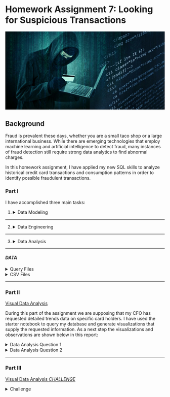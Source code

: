 # Homework Assignment 7: Looking for Suspicious Transactions

![Credit card fraudster](Images/credit_card_fraudster.jpg)

## Background

Fraud is prevalent these days, whether you are a small taco shop or a large international business. While there are emerging technologies that employ machine learning and artificial intelligence to detect fraud, many instances of fraud detection still require strong data analytics to find abnormal charges.

In this homework assignment, I have applied my new SQL skills to analyze historical credit card transactions and consumption patterns in order to identify possible fraudulent transactions.

### Part I

I have accomplished three main tasks:

1. 
    <details>
    <summary>Data Modeling</summary>

    I have created an entity relationship diagram (ERD) by inspecting the provided CSV files.

    ![EDR Diagram](Images/EDR_diagram.png)
    </details>

---
2. 
    <details>
    <summary> Data Engineering</summary>

    Part of the challenge here was to figure out how many tables I should create, as well as what kind of relationships I need to define among the tables. After creating a database schema on SQL and populated my database/tables from the CSV files provided, based on the ERD Diagram I have set up primary keys and foreign keys:
    * card_holder table has: PK card_holder_id.
    * credit_card table has: PK card_number and FK card_holder_id used as a reference to link with card_holder table.
    * transaction table has: PK transaction_id and 2-FK card_number used as a reference to link with credit_card table and merchant_id used as a reference to link with merchant table. NOTICE this is the only table that has many to many relationships, playing the role of a bridge to link data.
    * merchant table has: PK merchant_id and PF merchant_category_id used as a reference to link with merchant_category table.
    * merchant_category table has: PK merchant_category_id

    </details>
---
3. 
    <details>
    <summary> Data Analysis </summary>

    Analyzed data and identified possible fraudulent transactions, for more detailed information look under the Query Files below.
        
        Grouped/isolated the transactions of each cardholder, using the query below:

            SELECT full_name, COUNT(transaction_id) AS number_of_transaction_per_cardholder
	        FROM "transaction" t
            INNER JOIN credit_card c
	            ON c.card_number = t.card_number
            INNER JOIN card_holder h
	            ON h.card_holder_id = c.card_holder_id
            GROUP BY full_name
	        ORDER BY number_of_transaction_per_cardholder DESC;

        Counted the transactions that are less than $2.00 per cardholder, using the query below:

            SELECT h.full_name, COUNT(*) AS transactions_smaller_than_$2
	        FROM transaction t 
            INNER JOIN credit_card c
	            ON c.card_number = t.card_number
            INNER JOIN "card_holder" h 
	            ON c.card_holder_id = h.card_holder_id
            WHERE amount < 2
	        GROUP BY h.card_holder_id, h.full_name
	        ORDER BY transactions_smaller_than_$2 DESC;

    I think that the evidence that some credit cards have been hacked are the fact that one card holder has 26 transactions over the course of a year that are less than 2.00 USD. I believe that any card holder with more than fifteen less than 2$-transactions per year can be considered as a sign of their credit hard being hacked.

        Took my investigation a step further by considering the time period in which potentially fraudulent transactions are made.

            SELECT *	
            FROM transaction AS early_transactions
	        WHERE date_part('hour', transaction_date ) BETWEEN 7 AND 9
            ORDER BY amount DESC
            LIMIT 100;
        
        If there is a higher number of fraudulent transactions made during this time frame versus the rest of the day I used these queries:

            SELECT COUNT(*)	
            FROM transaction AS number_of_transactions_7to9
	        WHERE date_part('hour', transaction_date ) BETWEEN 7 AND 9;

        First result stated that were 419 transactions from 7 to 9 am

            SELECT COUNT(*)	
            FROM transaction AS number_of_transactions_after9
	        WHERE date_part('hour', transaction_date ) NOT BETWEEN 7 AND 9
            ;
        Second result stated that were 3081 transactions after 9 am

        Checking if the merchants also have been hacked by hackers with these small transactions, this query helped me figuring that out:

            SELECT merchant_name, COUNT(t.transaction_id) AS suspicious_trans
            FROM transaction t
            INNER JOIN merchant m
                ON t.merchant_id = m.merchant_id
            WHERE t.amount <2.00          
            GROUP BY merchant_name
            ORDER BY suspicious_trans DESC
            LIMIT 5;

        These results show that more than 10 different merchants have more than 5 transaction per year smaller than 2 USD.

        Top 5 Merchants prone to being hacked:
    ![RESULTS.csv](Images/top_5_merchants_prone_to_being_hacked.png)


    </details>
---
#### *DATA* 

<details>
<summary> Query Files </summary>

[Schema](Data/Schemas.sql)

[Queries](Data/Queries.sql)

[Seed](Data/all_tables_seed.sql)

</details>

<details>
<summary> CSV Files </summary>

[card_holder.csv](Data/card_holder.csv)

[credit_card.csv](Data/credit_card.csv)

[merchant.csv](Data/merchant.csv)

[merchant_category.csv](Data/merchant_category.csv)

[transaction.csv](Data/transaction.csv)

</details>

---
### Part II 

[Visual Data Analysis](Starter_Files/visual_data_analysis.ipynb)

During this part of the assignment we are supposing that my CFO has requested detailed trends data on specific card holders. 
I have used the starter notebook to query my database and generate visualizations that supply the requested information. 
As a next step the visualizations and observations are shown below in this report:

    
<details>
<summary> Data Analysis Question 1 </summary>
    

The two most important customers of the firm may have been hacked. Verify if there are any fraudulent transactions in their history. For privacy reasons, you only know that their cardholder IDs are 2 and 18.

* Using hvPlot, I have created a line plot representing the time series of transactions over the course of the year for each cardholder separately.

![Credit Card Holder with id 2 ](Images/cardholders_id2.png)

![Credit Card Holder with id 18 ](Images/cardholder_id18.png)

* Next, to better compare their patterns, I have created a single line plot that contains both card holders' trend data.  

![Credit Card Holder with id 2 and 18 ](Images/cardholder_id2%2618.png)

* It is clear that the card holder with the id 18 spends a lot more than card holder with id 2. It is a a huge difference that rises a red flag that a fraudulent transaction might have occur.

![Top 100 transactions between 7 am and 9 am ](Images/top100_transactions_between_7to9am.png)

If we look at the results of the plot of the transactions between 7 and 9 am we can detect that a lot of transactions are made from bars and restaurants which is odd and suspicious, especially for large amounts. In this plot I have tried to demonstrate the value of the amount by the size of the dots.

</details>

<details>
<summary> Data Analysis Question 2 </summary>

The CEO of the biggest customer of the firm suspects that someone has used her corporate credit card without authorization in the first quarter of 2018 to pay quite expensive restaurant bills. Again, for privacy reasons, you know only that the cardholder ID in question is 25.

* Using HvPlot, I have created a line, representing the expenditure data from January 2018 to June 2018 for cardholder ID 25.

![Monthly transactions for card holder id 25 ](Images/monthly_transactions_cardholders_id25.png)

* Are there any outliers for cardholder ID 25? How many outliers are there per month?

Using 2 standard deviation I was able to detect 4 outliers: [1177.0, 1063.0, 1046.0, 1334.0], which can easily be detected in this scatter plot of all transaction of card holder with id 25.

![Outlier for card holder id 25 ](Images/month_to_month_transactions.png)

</details>

---

### Part III

[Visual Data Analysis *CHALLENGE*](Starter_Files/challenge.ipynb)

<details>
<summary> Challenge </summary>

Another approach to identifying fraudulent transactions is to look for outliers in the data. Standard deviation or quartiles are often used to detect outliers.

Using the information provided to have created  the code for two Python functions:
* One that uses standard deviation to identify anomalies for any cardholder.

    ![Code used to identify outliers trough std](Images/outliers_std.png)

    ![Three random selection transactions using Standard Deviation ](Images/three_random_sel_std.png)


* Another that uses interquartile range to identify anomalies for any cardholder.

    ![Code used to identify outliers trough iqr](Images/outliers_iqr.png)

    ![Three random selection transactions using Interquartile Range ](Images/three_random_sel_iqr.png)

</details>